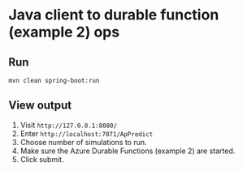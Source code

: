 # Java client to durable function (example 2) ops

## Run

`mvn clean spring-boot:run`

## View output

 1. Visit `http://127.0.0.1:8080/`
 1. Enter `http://localhost:7071/ApPredict`
 1. Choose number of simulations to run.
 1. Make sure the Azure Durable Functions (example 2) are started.
 1. Click submit.
